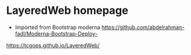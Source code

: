 # LayeredWeb homepage
- Imported from Bootstrap moderna
https://github.com/abdelrahman-fadl/Moderna-Bootstrap-Deploy-


https://tcgops.github.io/LayeredWeb/
